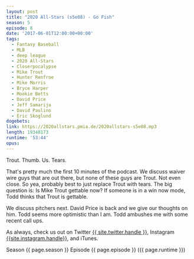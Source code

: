 ```yaml
---
layout: post
title: "2020 All-Stars (s5e08) - Go Fish"
season: 5
episode: 8
date: '2017-06-01T12:00:00+00:00'
tags:
  - Fantasy Baseball
  - MLB
  - deep league
  - 2020 All-Stars
  - Closerpocalypse
  - Mike Trout
  - Hunter Renfroe
  - Mike Morris
  - Bryce Harper
  - Mookie Betts
  - David Price
  - Jeff Samarija
  - David Paulino
  - Eric Skoglund
dogebets:
link: https://2020allstars.pmia.de/2020allstars-s5e08.mp3
length: 19348173
runtime: '53:44'
opus: 
---
```

Trout.  Thumb.  Us.  Tears.  

That's pretty much the first 10 minutes of the podcast.  We discuss waiver wire guys that are out there, but none of these guys are Trout.  Not even close.  So yea, probably best to just replace Trout with tears.  The big question is: Is Mike Trout gettable now?  If someone is in a win now mode, Todd thinks that Trout is gettable.  

We discuss pitchers next.  David Price is back and we give our thoughts on him.  Todd seems more optimistic than I am.  Todd ambushes me with some recent call ups.  

As always, check us out on Twitter [{{ site.twitter.handle }}]({{site.twitter.url}}), Instagram [{{site.instagram.handle}}]({{site.instagram.url}}), and iTunes.  

Season {{ page.season }} Episode {{ page.episode }} ({{ page.runtime }})  
